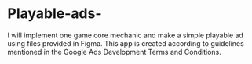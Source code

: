 # Playable-ads-
I will implement one game core mechanic and make a simple playable ad using files provided in Figma. This app is created according to guidelines mentioned in the Google Ads Development Terms and Conditions.
